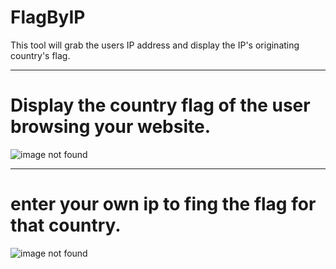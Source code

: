 # FlagByIP
This tool will grab the users IP address and display the IP's originating country's flag.
<hr>
<h1>Display the country flag of the user browsing your website.</h1>
<img src="https://dl.dropboxusercontent.com/u/25256933/Capture.PNG" alt="image not found" />
<hr>
<h1>enter your own ip to fing the flag for that country.</h1>
<img src="https://dl.dropboxusercontent.com/u/25256933/Capture2.PNG" alt="image not found" />

